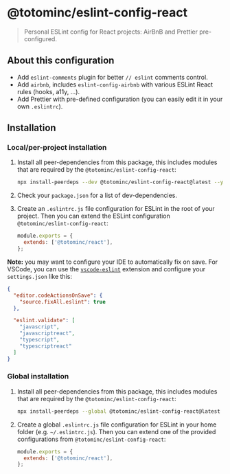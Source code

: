 # @totominc/eslint-config-react

> Personal ESLint config for React projects: AirBnB and Prettier pre-configured.

## About this configuration

- Add `eslint-comments` plugin for better `// eslint` comments control.
- Add `airbnb`, includes `eslint-config-airbnb` with various ESLint React rules (hooks, a11y, ...).
- Add Prettier with pre-defined configuration (you can easily edit it in your own `.eslintrc`).

## Installation

### Local/per-project installation

1. Install all peer-dependencies from this package, this includes modules that are required by the
   `@totominc/eslint-config-react`:

   ```bash
   npx install-peerdeps --dev @totominc/eslint-config-react@latest --yarn
   ```

2. Check your `package.json` for a list of dev-dependencies.

3. Create an `.eslintrc.js` file configuration for ESLint in the root of your project. Then you can extend the ESLint configuration `@totominc/eslint-config-react`:

   ```js
   module.exports = {
     extends: ['@totominc/react'],
   };
   ```

**Note:** you may want to configure your IDE to automatically fix on save. For VSCode, you can use the
[`vscode-eslint`](https://marketplace.visualstudio.com/items?itemName=dbaeumer.vscode-eslint) extension and configure your `settings.json` like this:

```json
{
  "editor.codeActionsOnSave": {
    "source.fixAll.eslint": true
  },

  "eslint.validate": [
    "javascript",
    "javascriptreact",
    "typescript",
    "typescriptreact"
  ]
}
```

### Global installation

1. Install all peer-dependencies from this package, this includes modules that are required by the
   `@totominc/eslint-config-react`:

   ```bash
   npx install-peerdeps --global @totominc/eslint-config-react@latest --yarn
   ```

2. Create a global `.eslintrc.js` file configuration for ESLint in your home folder (e.g. `~/.eslintrc.js`). Then you
   can extend one of the provided configurations from `@totominc/eslint-config-react`:

   ```js
   module.exports = {
     extends: ['@totominc/react'],
   };
   ```
